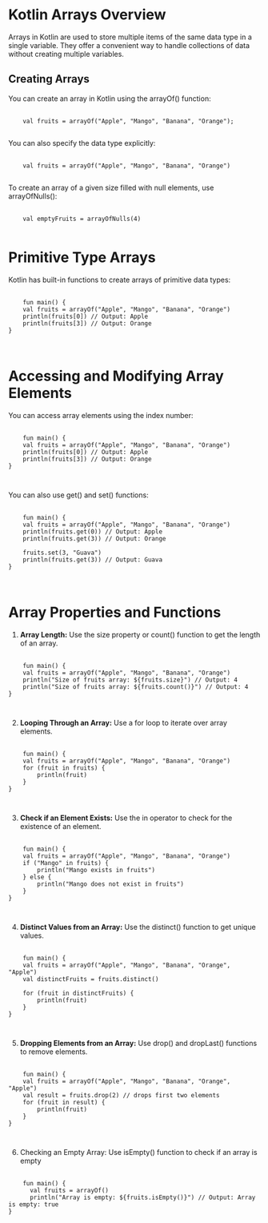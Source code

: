 # Kotlin Arrays Overview

Arrays in Kotlin are used to store multiple items of the same data type in a single variable. They offer a convenient way to handle collections of data without creating multiple variables.

## Creating Arrays

You can create an array in Kotlin using the arrayOf() function:

<pre>
  <code>
    val fruits = arrayOf("Apple", "Mango", "Banana", "Orange");
  </code>
</pre>

You can also specify the data type explicitly:

<pre>
  <code>
    val fruits = arrayOf<String>("Apple", "Mango", "Banana", "Orange")
  </code>
</pre>

To create an array of a given size filled with null elements, use arrayOfNulls():

<pre>
  <code>
    val emptyFruits = arrayOfNulls<String>(4)
  </code>
</pre>

# Primitive Type Arrays

Kotlin has built-in functions to create arrays of primitive data types:

<pre>
  <code>
    fun main() {
    val fruits = arrayOf("Apple", "Mango", "Banana", "Orange")
    println(fruits[0]) // Output: Apple
    println(fruits[3]) // Output: Orange
}

  </code>
</pre>

# Accessing and Modifying Array Elements

You can access array elements using the index number:

<pre>
  <code>
    fun main() {
    val fruits = arrayOf("Apple", "Mango", "Banana", "Orange")
    println(fruits[0]) // Output: Apple
    println(fruits[3]) // Output: Orange
}

  </code>
</pre>

You can also use get() and set() functions:

<pre>
  <code>
    fun main() {
    val fruits = arrayOf("Apple", "Mango", "Banana", "Orange")
    println(fruits.get(0)) // Output: Apple
    println(fruits.get(3)) // Output: Orange

    fruits.set(3, "Guava")
    println(fruits.get(3)) // Output: Guava
}

  </code>
</pre>

# Array Properties and Functions

1. <b>Array Length:</b> Use the size property or count() function to get the length of an array.

<pre>
  <code>
    fun main() {
    val fruits = arrayOf("Apple", "Mango", "Banana", "Orange")
    println("Size of fruits array: ${fruits.size}") // Output: 4
    println("Size of fruits array: ${fruits.count()}") // Output: 4
}

  </code>
</pre>

2. <b>Looping Through an Array:</b> Use a for loop to iterate over array elements.

<pre>
  <code>
    fun main() {
    val fruits = arrayOf("Apple", "Mango", "Banana", "Orange")
    for (fruit in fruits) {
        println(fruit)
    }
}

  </code>
</pre>

3. <b>Check if an Element Exists:</b> Use the in operator to check for the existence of an element.

<pre>
  <code>
    fun main() {
    val fruits = arrayOf("Apple", "Mango", "Banana", "Orange")
    if ("Mango" in fruits) {
        println("Mango exists in fruits")
    } else {
        println("Mango does not exist in fruits")
    }
}

  </code>
</pre>

4. <b>Distinct Values from an Array:</b> Use the distinct() function to get unique values.

<pre>
  <code>
    fun main() {
    val fruits = arrayOf("Apple", "Mango", "Banana", "Orange", "Apple")
    val distinctFruits = fruits.distinct()
    
    for (fruit in distinctFruits) {
        println(fruit)
    }
}

  </code>
</pre>

5. <b>Dropping Elements from an Array:</b> Use drop() and dropLast() functions to remove elements.

<pre>
  <code>
    fun main() {
    val fruits = arrayOf("Apple", "Mango", "Banana", "Orange", "Apple")
    val result = fruits.drop(2) // drops first two elements
    for (fruit in result) {
        println(fruit)
    }
}

  </code>
</pre>

6. Checking an Empty Array: Use isEmpty() function to check if an array is empty

<pre>
  <code>
    fun main() {
      val fruits = arrayOf<String>()
      println("Array is empty: ${fruits.isEmpty()}") // Output: Array is empty: true
}

  </code>
</pre>

